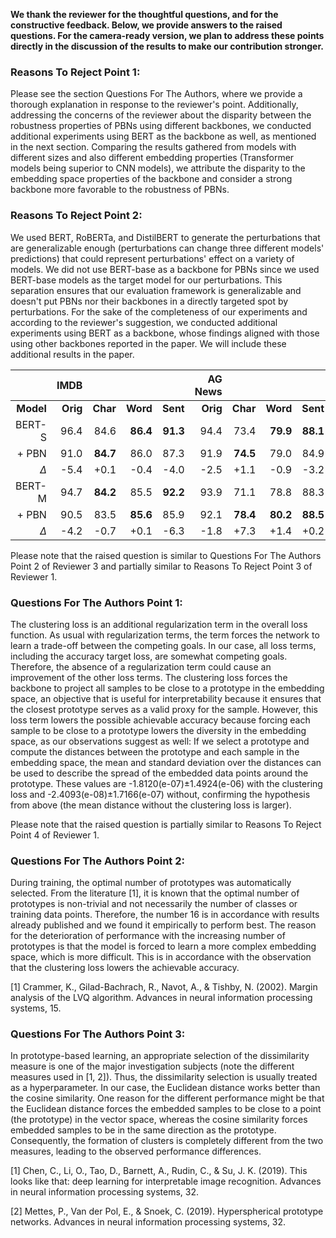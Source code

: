 **We thank the reviewer for the thoughtful questions, and for the constructive feedback. Below, we provide answers to the raised questions. For the camera-ready version, we plan to address these points directly in the discussion of the results to make our contribution stronger.**


### Reasons To Reject Point 1:

Please see the section Questions For The Authors, where we provide a thorough explanation in response to the reviewer's point. Additionally, addressing the concerns of the reviewer about the disparity between the robustness properties of PBNs using different backbones, we conducted additional experiments using BERT as the backbone as well, as mentioned in the next section. Comparing the results gathered from models with different sizes and also different embedding properties (Transformer models being superior to CNN models), we attribute the disparity to the embedding space properties of the backbone and consider a strong backbone more favorable to the robustness of PBNs.

### Reasons To Reject Point 2:

We used BERT, RoBERTa, and DistilBERT to generate the perturbations that are generalizable enough (perturbations can change three different models' predictions) that could represent perturbations' effect on a variety of models. We did not use BERT-base as a backbone for PBNs since we used BERT-base models as the target model for our perturbations. This separation ensures that our evaluation framework is generalizable and doesn't put PBNs nor their backbones in a directly targeted spot by perturbations. For the sake of the completeness of our experiments and according to the reviewer's suggestion, we conducted additional experiments using BERT as a backbone, whose findings aligned with those using other backbones reported in the paper. We will include these additional results in the paper.

|           |     IMDB |          |          |          |  AG News |          |          |          |  DBPedia |          |          |          |    SST-2 |          |
|----------:|---------:|---------:|---------:|---------:|---------:|---------:|---------:|---------:|---------:|---------:|---------:|---------:|---------:|---------:|
| **Model** | **Orig** | **Char** | **Word** | **Sent** | **Orig** | **Char** | **Word** | **Sent** | **Orig** | **Char** | **Word** | **Sent** | **Orig** |  **Adv** |
|    BERT-S |     96.4 |     84.6 | **86.4** | **91.3** |     94.4 |     73.4 | **79.9** | **88.1** |     97.9 |     58.8 |     57.9 | **97.8** |     84.7 |     40.7 |
|    \+ PBN |     91.0 | **84.7** |     86.0 |     87.3 |     91.9 | **74.5** |     79.0 |     84.9 |     98.9 | **67.4** | **73.5** |     97.0 |     76.2 | **44.0** |
|       *Δ* |     -5.4 |     +0.1 |     -0.4 |     -4.0 |     -2.5 |     +1.1 |     -0.9 |     -3.2 |     +1.0 |     +8.6 |    +15.6 |     -0.8 |     -8.5 |     +3.3 |
|    BERT-M |     94.7 | **84.2** |     85.5 | **92.2** |     93.9 |     71.1 |     78.8 |     88.3 |     98.4 |     66.2 |     60.5 | **98.0** |     83.9 |     40.9 |
|    \+ PBN |     90.5 |     83.5 | **85.6** |     85.9 |     92.1 | **78.4** | **80.2** | **88.5** |     96.5 | **69.0** | **75.5** |     97.4 |     77.8 | **46.3** |
|       *Δ* |     -4.2 |     -0.7 |     +0.1 |     -6.3 |     -1.8 |     +7.3 |     +1.4 |     +0.2 |     -1.9 |     +2.8 |    +15.0 |     -0.6 |     -6.1 |     +5.4 |

Please note that the raised question is similar to Questions For The Authors Point 2 of Reviewer 3 and partially similar to Reasons To Reject Point 3 of Reviewer 1.

### Questions For The Authors Point 1:

The clustering loss is an additional regularization term in the overall loss function. As usual with regularization terms, the term forces the network to learn a trade-off between the competing goals. In our case, all loss terms, including the accuracy target loss, are somewhat competing goals. Therefore, the absence of a regularization term could cause an improvement of the other loss terms. The clustering loss forces the backbone to project all samples to be close to a prototype in the embedding space, an objective that is useful for interpretability because it ensures that the closest prototype serves as a valid proxy for the sample. However, this loss term lowers the possible achievable accuracy because forcing each sample to be close to a prototype lowers the diversity in the embedding space, as our observations suggest as well: If we select a prototype and compute the distances between the prototype and each sample in the embedding space, the mean and standard deviation over the distances can be used to describe the spread of the embedded data points around the prototype. These values are -1.8120(e-07)±1.4924(e-06) with the clustering loss and -2.4093(e-08)±1.7166(e-07) without, confirming the hypothesis from above (the mean distance without the clustering loss is larger).

Please note that the raised question is partially similar to Reasons To Reject Point 4 of Reviewer 1.


### Questions For The Authors Point 2:

During training, the optimal number of prototypes was automatically selected. From the literature [1], it is known that the optimal number of prototypes is non-trivial and not necessarily the number of classes or training data points. Therefore, the number 16 is in accordance with results already published and we found it empirically to perform best. The reason for the deterioration of performance with the increasing number of prototypes is that the model is forced to learn a more complex embedding space, which is more difficult. This is in accordance with the observation that the clustering loss lowers the achievable accuracy.

[1] Crammer, K., Gilad-Bachrach, R., Navot, A., & Tishby, N. (2002). Margin analysis of the LVQ algorithm. Advances in neural information processing systems, 15.


### Questions For The Authors Point 3:

In prototype-based learning, an appropriate selection of the dissimilarity measure is one of the major investigation subjects (note the different measures used in [1, 2]). Thus, the dissimilarity selection is usually treated as a hyperparameter. In our case, the Euclidean distance works better than the cosine similarity. One reason for the different performance might be that the Euclidean distance forces the embedded samples to be close to a point (the prototype) in the vector space, whereas the cosine similarity forces embedded samples to be in the same direction as the prototype. Consequently, the formation of clusters is completely different from the two measures, leading to the observed performance differences.

[1] Chen, C., Li, O., Tao, D., Barnett, A., Rudin, C., & Su, J. K. (2019). This looks like that: deep learning for interpretable image recognition. Advances in neural information processing systems, 32.

[2] Mettes, P., Van der Pol, E., & Snoek, C. (2019). Hyperspherical prototype networks. Advances in neural information processing systems, 32.